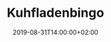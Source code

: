 ---
title: "Kuhfladenbingo"
publishdate: 2017-09-30
date: 2019-08-31T14:00:00+02:00
location: platz
draft: false
outputs:
- html
- calendar
---